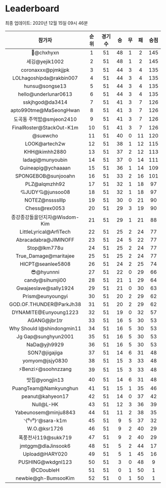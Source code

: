# Leaderboard
최종 업데이트: 2020년 12월 15일 09시 46분




| 참가자 | 순위 | 경기수 | 승 | 무 | 패 | 승점 |
|:---:|:---:|:---:|:---:|:---:|:---:|:---:|
| 👑@chxhyxn | 1 | 51 | 48 | 1 | 2 | 145 |
| 세깅@yejik1002 | 2 | 51 | 48 | 1 | 2 | 145 |
| coronaxxx@pjmkjjpk | 3 | 51 | 44 | 3 | 4 | 135 |
| LOLhagoshipda@rakbin007 | 4 | 51 | 44 | 3 | 4 | 135 |
| hunsu@songse13 | 5 | 51 | 44 | 3 | 4 | 135 |
| hello@underlunar0613 | 6 | 51 | 44 | 3 | 4 | 135 |
| sskjhgod@da3414 | 7 | 51 | 41 | 3 | 7 | 126 |
| apto990tme@MaSeongHwan | 8 | 51 | 41 | 3 | 7 | 126 |
| 도곡동 주먹밥@smjeon2410 | 9 | 51 | 41 | 3 | 7 | 126 |
| FinalRoster@StackOut-K1m | 10 | 51 | 41 | 3 | 7 | 126 |
| @suewcho | 11 | 51 | 40 | 0 | 11 | 120 |
| LOOK@artech2w | 12 | 51 | 38 | 1 | 12 | 115 |
| KHH@kimhh2880 | 13 | 51 | 37 | 2 | 12 | 113 |
| ladagi@munyoubin | 14 | 51 | 37 | 0 | 14 | 111 |
| Guineapig@ychaaaan | 15 | 51 | 36 | 1 | 14 | 109 |
| SPONGEBOB@sunjooahn | 16 | 51 | 33 | 2 | 16 | 101 |
| PLZ@alqmzhh92 | 17 | 51 | 32 | 1 | 18 | 97 |
| 💘JUDY💘@junsoo08 | 18 | 51 | 32 | 1 | 18 | 97 |
| NOTEZ@nsssslllp | 19 | 51 | 30 | 0 | 21 | 90 |
| Chess@rex0053 | 20 | 51 | 29 | 3 | 19 | 90 |
| 종강종강돌을던지자@Wisdom-Kim | 21 | 51 | 29 | 1 | 21 | 88 |
| LittleLyrical@ArfiTech | 22 | 51 | 25 | 2 | 24 | 77 |
| Abracadabra@JIMINOFF | 23 | 51 | 24 | 5 | 22 | 77 |
| Stop@lkm778u | 24 | 51 | 25 | 2 | 24 | 77 |
| True_Damage@maritajee | 25 | 51 | 25 | 2 | 24 | 77 |
| HICPT@seanlee5808 | 26 | 51 | 24 | 2 | 25 | 74 |
| 😎@hyunnni | 27 | 51 | 22 | 0 | 29 | 66 |
| candy@sihumji00 | 28 | 51 | 21 | 1 | 29 | 64 |
| Gwajaeslave@sally1924 | 29 | 51 | 21 | 0 | 30 | 63 |
| Prism@eunyoungyi | 30 | 51 | 20 | 2 | 29 | 62 |
| GOD.OF.THUNDER@ParkJh38 | 31 | 51 | 20 | 2 | 29 | 62 |
| DYNAMITE@Eunyoung1223 | 32 | 51 | 19 | 0 | 32 | 57 |
| AGANG@jbr1tr | 33 | 51 | 16 | 5 | 30 | 53 |
| Why Should I@shindongmin11 | 34 | 51 | 16 | 5 | 30 | 53 |
| Jg Gap@sunghyun2001 | 35 | 51 | 16 | 5 | 30 | 53 |
| NaDa@yjh9929 | 36 | 51 | 16 | 5 | 30 | 53 |
| SON7@jigajiga | 37 | 51 | 14 | 6 | 31 | 48 |
| yomyom@jsjy0830 | 38 | 51 | 15 | 3 | 33 | 48 |
| ⚡Benzi⚡@soohnzzang | 39 | 51 | 15 | 3 | 33 | 48 |
| 맛집@yongjin13 | 40 | 51 | 14 | 6 | 31 | 48 |
| PuangTeam@Namkyunghun | 41 | 51 | 15 | 1 | 35 | 46 |
| peanut@kahyeon17 | 42 | 51 | 14 | 0 | 37 | 42 |
| Null@L-HK | 43 | 51 | 12 | 3 | 36 | 39 |
| Yabeunosem@minju8843 | 44 | 51 | 11 | 2 | 38 | 35 |
| ◝(⁰▿⁰)◜@sara-k1m | 45 | 51 | 9 | 5 | 37 | 32 |
| W.O.@ksr1726 | 46 | 51 | 9 | 2 | 40 | 29 |
| 폭풍전사119@sukk719 | 47 | 51 | 9 | 2 | 40 | 29 |
| jmtggm@dlaJinsook6 | 48 | 51 | 5 | 2 | 44 | 17 |
| Upload@HARY020 | 49 | 51 | 5 | 1 | 45 | 16 |
| PUSHING@wkdgnl123 | 50 | 51 | 3 | 0 | 48 | 9 |
| @CDoubleH | 51 | 51 | 0 | 1 | 50 | 1 |
| newbie@gh-BumsooKim | 52 | 51 | 0 | 1 | 50 | 1 |
